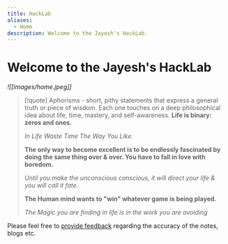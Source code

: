 ```yaml
---
title: HackLab
aliases:
  - Home
description: Welcome to the Jayesh's HackLab.
---
```

# Welcome to the Jayesh's HackLab

*![[images/home.jpeg]]*

>[!quote] Aphorisms - short, pithy statements that express a general truth or piece of wisdom. Each one touches on a deep philosophical idea about life, time, mastery, and self-awareness.
> **Life is binary: zeros and ones.**
> 
> *In Life Waste Time The Way You Like.*
> 
> **The only way to become excellent is to be  endlessly fascinated by doing the same thing over & over. You have to fall in love with boredom.**
> 
> *Until you make the unconscious conscious, it will direct your life & you will call it fate.*
> 
> **The Human mind wants to "win" whatever game is being played.**
> 
> *The Magic you are finding in life is in the work you are avoiding*



Please feel free to [provide feedback](https://github.com/jayeshkaithwas/hacklab/issues) regarding the accuracy of the notes, blogs etc.
